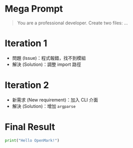 # Mega Prompt
> You are a professional developer. Create two files: ...

# Iteration 1
- 問題 (Issue)：程式報錯，找不到模組
- 解決 (Solution)：調整 import 路徑

# Iteration 2
- 新需求 (New requirement)：加入 CLI 介面
- 解決 (Solution)：增加 `argparse`

# Final Result
```python
print("Hello OpenMark!")

